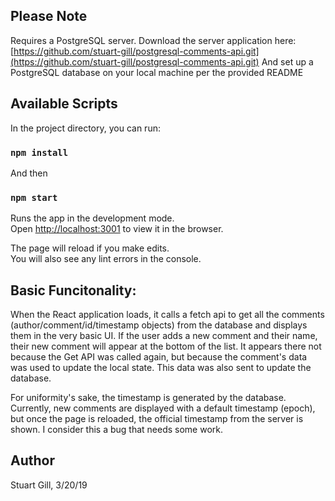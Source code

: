 ## Please Note

Requires a PostgreSQL server. Download the server application here:
[https://github.com/stuart-gill/postgresql-comments-api.git](https://github.com/stuart-gill/postgresql-comments-api.git)
And set up a PostgreSQL database on your local machine per the provided README

## Available Scripts

In the project directory, you can run:

### `npm install`

And then

### `npm start`

Runs the app in the development mode.<br>
Open [http://localhost:3001](http://localhost:3001) to view it in the browser.

The page will reload if you make edits.<br>
You will also see any lint errors in the console.

## Basic Funcitonality:

When the React application loads, it calls a fetch api to get all the comments (author/comment/id/timestamp objects) from the database and displays them in the very basic UI. If the user adds a new comment and their name, their new comment will appear at the bottom of the list. It appears there not because the Get API was called again, but because the comment's data was used to update the local state. This data was also sent to update the database.

For uniformity's sake, the timestamp is generated by the database. Currently, new comments are displayed with a default timestamp (epoch), but once the page is reloaded, the official timestamp from the server is shown. I consider this a bug that needs some work.

## Author

Stuart Gill, 3/20/19
